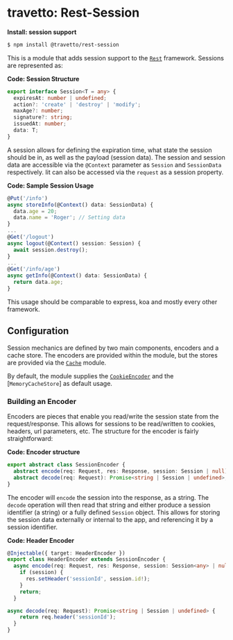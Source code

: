 travetto: Rest-Session
===

**Install: session support**
```bash
$ npm install @travetto/rest-session
```

This is a module that adds session support to the [`Rest`](https://github.com/travetto/travetto/tree/master/module/rest) framework.  Sessions are represented as:

**Code: Session Structure**
```typescript
export interface Session<T = any> {
  expiresAt: number | undefined;
  action?: 'create' | 'destroy' | 'modify';
  maxAge?: number;
  signature?: string;
  issuedAt: number;
  data: T;
}
```

A session allows for defining the expiration time, what state the session should be in, as well as the payload (session data).  The session and session data are accessible via the `@Context` parameter as `Session` and `SessionData` respectively.  Iit can also be accessed via the `request` as a session property. 

**Code: Sample Session Usage**
```typescript
@Put('/info')
async storeInfo(@Context() data: SessionData) {
  data.age = 20;
  data.name = 'Roger'; // Setting data
}
...
@Get('/logout')
async logout(@Context() session: Session) {
  await session.destroy();
}
...
@Get('/info/age')
async getInfo(@Context() data: SessionData) {
  return data.age;
}
```

This usage should be comparable to express, koa and mostly every other framework.

## Configuration
Session mechanics are defined by two main components, encoders and a cache store.  The encoders are provided within the module, but the stores are provided via the [`Cache`](https://github.com/travetto/travetto/tree/master/module/cache) module.  

By default, the module supplies the [`CookieEncoder`](./src/encoder/cookie.ts) and the [`MemoryCacheStore`] as default usage. 

### Building an Encoder
Encoders are pieces that enable you read/write the session state from the request/response.  This allows for sessions to be read/written to cookies, headers, url parameters, etc. The structure for the encoder is fairly straightforward:

**Code: Encoder structure**
```typescript
export abstract class SessionEncoder {
  abstract encode(req: Request, res: Response, session: Session | null): Promise<void>;
  abstract decode(req: Request): Promise<string | Session | undefined>;
}
```

The encoder will `encode` the session into the response, as a string.  The `decode` operation will then read that string and either produce a session identifier (a string) or a fully defined `Session` object.  This allows for storing the session data externally or internal to the app, and referencing it by a session identifier.

**Code: Header Encoder**
```typescript
@Injectable({ target: HeaderEncoder })
export class HeaderEncoder extends SessionEncoder {
  async encode(req: Request, res: Response, session: Session<any> | null): Promise<void> {
    if (session) {
      res.setHeader('sessionId', session.id!);
    }
    return;
  }

async decode(req: Request): Promise<string | Session | undefined> {
    return req.header('sessionId');
  }
}
```